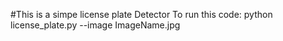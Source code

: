 #This is a simpe license plate Detector
To run this code: python license_plate.py --image ImageName.jpg
